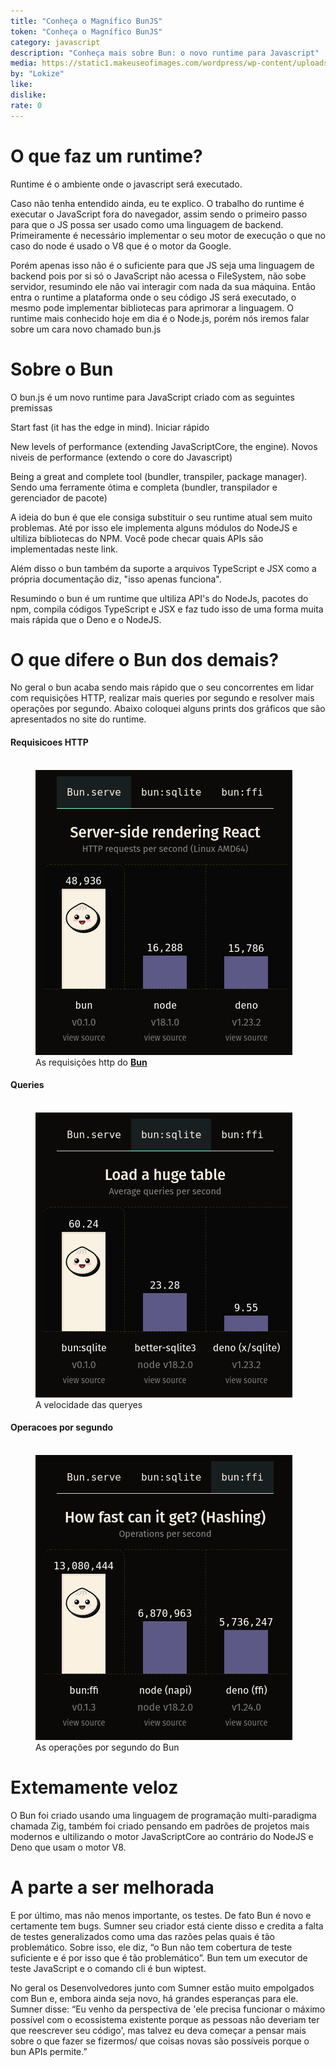 ```yaml
---
title: "Conheça o Magnífico BunJS"
token: "Conheça o Magnífico BunJS"
category: javascript
description: "Conheça mais sobre Bun: o novo runtime para Javascript"
media: https://static1.makeuseofimages.com/wordpress/wp-content/uploads/2022/08/BunjsLogoOnLaptop-1.jpg
by: "Lokize"
like:
dislike:
rate: 0
---
```


# O que faz um runtime?

Runtime é o ambiente onde o javascript será executado.

Caso não tenha entendido ainda, eu te explico. O trabalho do runtime é executar o JavaScript fora do navegador, assim sendo o primeiro passo para que o JS possa ser usado como uma linguagem de backend. Primeiramente é necessário implementar o seu motor de execução o que no caso do node é usado o V8 que é o motor da Google.

Porém apenas isso não é o suficiente para que JS seja uma linguagem de backend pois por si só o JavaScript não acessa o FileSystem, não sobe servidor, resumindo ele não vai interagir com nada da sua máquina. Então entra o runtime a plataforma onde o seu código JS será executado, o mesmo pode implementar bibliotecas para aprimorar a linguagem. O runtime mais conhecido hoje em dia é o Node.js, porém nós iremos falar sobre um cara novo chamado bun.js

# Sobre o Bun

O bun.js é um novo runtime para JavaScript criado com as seguintes premissas

Start fast (it has the edge in mind). Iniciar rápido

New levels of performance (extending JavaScriptCore, the engine). Novos niveis de performance (extendo o core do Javascript)

Being a great and complete tool (bundler, transpiler, package manager). Sendo uma ferramente ótima e completa (bundler, transpilador e gerenciador de pacote)

A ideia do bun é que ele consiga substituir o seu runtime atual sem muito problemas. Até por isso ele implementa alguns módulos do NodeJS e ultiliza bibliotecas do NPM. Você pode checar quais APIs são implementadas neste link.

Além disso o bun também da suporte a arquivos TypeScript e JSX como a própria documentação diz, "isso apenas funciona".

Resumindo o bun é um runtime que ultiliza API's do NodeJs, pacotes do npm, compila códigos TypeScript e JSX e faz tudo isso de uma forma muita mais rápida que o Deno e o NodeJS.

# O que difere o Bun dos demais?

No geral o bun acaba sendo mais rápido que o seu concorrentes em lidar com requisições HTTP, realizar mais queries por segundo e resolver mais operações por segundo. Abaixo coloquei alguns prints dos gráficos que são apresentados no site do runtime.

#### Requisicoes HTTP

<figure><br>
  <img
    src="https://github.com/lokize/alw3code/blob/main/img/bunhttp.png?raw=true"
    alt=""
  />
  <figcaption>
    As requisições http do <a href="https://bun.sh/"><strong>Bun</strong></a>
  </figcaption>
</figure>

#### Queries

<figure><br>
  <img
    src="https://github.com/lokize/alw3code/blob/main/img/bunqueryes.png?raw=true"
    alt=""
  />
  <figcaption>
    A velocidade das queryes
  </figcaption>
</figure>

#### Operacoes por segundo

<figure><br>
  <img
    src="https://github.com/lokize/alw3code/blob/main/img/bunopseg.png?raw=true"
    alt=""
  />
  <figcaption>
    As operações por segundo do Bun
  </figcaption>
</figure>


# Extemamente veloz

O Bun foi criado usando uma linguagem de programação multi-paradigma chamada Zig, também foi criado pensando em padrões de projetos mais modernos e ultilizando o motor JavaScriptCore ao contrário do NodeJS e Deno que usam o motor V8.

# A parte a ser melhorada

E por último, mas não menos importante, os testes. De fato Bun é novo e certamente tem bugs. Sumner seu criador está ciente disso e credita a falta de testes generalizados como uma das razões pelas quais é tão problemático. Sobre isso, ele diz, “o Bun não tem cobertura de teste suficiente e é por isso que é tão problemático”. Bun tem um executor de teste JavaScript e o comando cli é bun wiptest.

No geral os Desenvolvedores junto com Sumner estão muito empolgados com Bun e, embora ainda seja novo, há grandes esperanças para ele. Sumner disse: “Eu venho da perspectiva de 'ele precisa funcionar o máximo possível com o ecossistema existente porque as pessoas não deveriam ter que reescrever seu código', mas talvez eu deva começar a pensar mais sobre o que fazer se fizermos/ que coisas novas são possíveis porque o bun APIs permite.”

